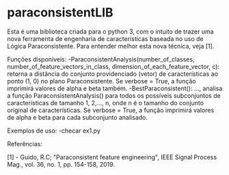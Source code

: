# paraconsistentLIB

Esta é uma biblioteca criada para o python 3, com o intuito de trazer uma nova ferramenta de engenharia de características baseada no uso de Lógica Paraconsistente. Para entender melhor esta nova técnica, veja [1].

Funções disponíveis:
    -ParaconsistentAnalysis(number_of_classes, number_of_feature_vectors_in_class, dimension_of_each_feature_vector, c): retorna a distância do conjunto providenciado (vetor) de características ao ponto (1, 0) no plano Paraconsistente. Se verbose = True, a função imprimirá valores de alpha e beta também.
    -BestParaconsistent(): ..., analisa a função ParaconsistentAnalysis() para todos os possíveis subconjuntos de características de tamanho 1, 2,..., n, onde n é o tamanho do conjunto original de características. Se verbose = True, a função imprimirá valores de alpha e beta para cada subconjunto analisado.
    

Exemplos de uso:
  -checar ex1.py


Referências:

[1] - Guido, R.C; "Paraconsistent feature engineering", IEEE Signal Process Mag., vol. 36, no. 1, pp. 154-158, 2019.
